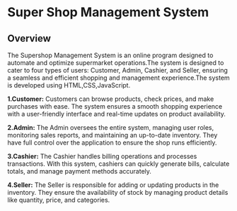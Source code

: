 # Super Shop Management System
## Overview
The Supershop Management System is an online program designed to automate and optimize supermarket operations.The system is designed to cater to four types of users: Customer, Admin, Cashier, and Seller, ensuring a seamless and efficient shopping and management experience.The system is developed using HTML,CSS,JavaScript.

**1.Customer:**
Customers can browse products, check prices, and make purchases with ease. The system ensures a smooth shopping experience with a user-friendly interface and real-time updates on product availability.

**2.Admin:**
The Admin oversees the entire system, managing user roles, monitoring sales reports, and maintaining an up-to-date inventory. They have full control over the application to ensure the shop runs efficiently.

**3.Cashier:**
The Cashier handles billing operations and processes transactions. With this system, cashiers can quickly generate bills, calculate totals, and manage payment methods accurately.

**4.Seller:**
The Seller is responsible for adding or updating products in the inventory. They ensure the availability of stock by managing product details like quantity, price, and categories.
